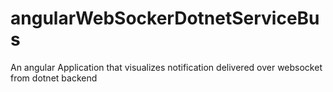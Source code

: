 # angularWebSockerDotnetServiceBus
An angular Application that visualizes notification delivered over websocket from dotnet backend
